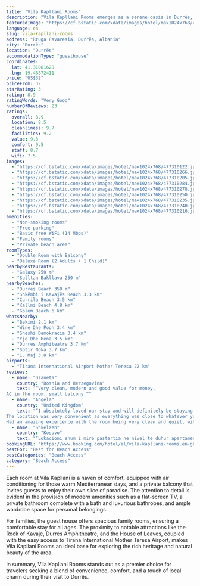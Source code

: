 ```yaml
---
title: "Vila Kapllani Rooms"
description: "Vila Kapllani Rooms emerges as a serene oasis in Durrës, a mere stone's throw away from the vibrant Durres Beach and within a comfortable distance from the heart of Albanian history and culture, including Skanderbeg Square and the Former Residence of Enver Hoxha."
featuredImage: "https://cf.bstatic.com/xdata/images/hotel/max1024x768/477310122.jpg?k=90b993082f1fe78b6bcb56e9b9fdc15c2bcac6b9f283f7b43b55281ea54bd07c&o=&hp=1"
language: en
slug: vila-kapllani-rooms
address: "Rruga Pavaresia, Durrës, Albania"
city: "Durrës"
location: "Durrës"
accommodationType: "guesthouse"
coordinates:
  lat: 41.31081628
  lng: 19.48872411
price: "US$32"
priceFrom: 32
starRating: 3
rating: 8.9
ratingWords: "Very Good"
numberOfReviews: 23
ratings:
  overall: 8.9
  location: 8.5
  cleanliness: 9.7
  facilities: 9.2
  value: 9.3
  comfort: 9.5
  staff: 8.7
  wifi: 7.5
images:
  - "https://cf.bstatic.com/xdata/images/hotel/max1024x768/477310122.jpg?k=90b993082f1fe78b6bcb56e9b9fdc15c2bcac6b9f283f7b43b55281ea54bd07c&o=&hp=1"
  - "https://cf.bstatic.com/xdata/images/hotel/max1024x768/477310266.jpg?k=cace6739609ef1ef8b5c97cf0b37ca5e1ebabc14180b5d49c7f3fe30fb0f87b2&o=&hp=1"
  - "https://cf.bstatic.com/xdata/images/hotel/max1024x768/477310205.jpg?k=d44aae540cb03c23c1106be197b8825d045bddbd1fe45f7dc83345c21933f8ad&o=&hp=1"
  - "https://cf.bstatic.com/xdata/images/hotel/max1024x768/477310284.jpg?k=327e6b229577893f2aeef016817b45be3bcbce6e2a3a5c47c5040e698564f964&o=&hp=1"
  - "https://cf.bstatic.com/xdata/images/hotel/max1024x768/477310278.jpg?k=434cecd1ce0f5b0d960fbc6d5dd750a83c205b60fbb979f4d9b00b644a4223de&o=&hp=1"
  - "https://cf.bstatic.com/xdata/images/hotel/max1024x768/477310250.jpg?k=dec52f3813552d4ad92d33caf0b753737cb173931c8a7d3a08fa93809fc065df&o=&hp=1"
  - "https://cf.bstatic.com/xdata/images/hotel/max1024x768/477310235.jpg?k=22256353a8c5bb70ae4fd5050f2a3ba81af591d5db2dca1c9229962fbfade3c3&o=&hp=1"
  - "https://cf.bstatic.com/xdata/images/hotel/max1024x768/477310240.jpg?k=d2c40be83ccd42719c87cbe695bfcc22041d5802bd25f1319bcfdaeab1c229b7&o=&hp=1"
  - "https://cf.bstatic.com/xdata/images/hotel/max1024x768/477310216.jpg?k=91fc7bbb7536dd7bd30822c31f346b29ed4a16558a1d5be30ed8e64b7314bf2e&o=&hp=1"
amenities:
  - "Non-smoking rooms"
  - "Free parking"
  - "Basic free WiFi (14 Mbps)"
  - "Family rooms"
  - "Private beach area"
roomTypes:
  - "Double Room with Balcony"
  - "Deluxe Room (2 Adults + 1 Child)"
nearbyRestaurants:
  - "Galaxy 250 m"
  - "Sulltan Bakllava 250 m"
nearbyBeaches:
  - "Durres Beach 350 m"
  - "Shkëmbi i Kavajës Beach 3.3 km"
  - "Currila Beach 3.5 km"
  - "Kallmi Beach 4.8 km"
  - "Golem Beach 6 km"
whatsNearby:
  - "Bekimi 2.1 km"
  - "Wine Dhe Pooh 3.4 km"
  - "Sheshi Demokracia 3.4 km"
  - "Yje Dhe Hena 3.5 km"
  - "Durres Amphiteatre 3.7 km"
  - "Sotir Noka 3.7 km"
  - "1. Maj 3.8 km"
airports:
  - "Tirana International Airport Mother Teresa 22 km"
reviews:
  - name: "Dzaneta"
    country: "Bosnia and Herzegovina"
    text: "“Very clean, modern and good value for money.
AC in the room, small balcony.”"
  - name: "Angela"
    country: "United Kingdom"
    text: "“I absolutely loved our stay and will definitely be staying again in the future.
The location was very convenient as everything was close to whatever you may need.
Had an amazing experience with the room being very clean and quiet, with...”"
  - name: "Shkelzen"
    country: "Kosovo"
    text: "“Lokacioni shum i mire pastertia ne nivel te duhur apartamenti i ri qdo send ishte perfekt pronari Eri shum mire na priti falemndiret shume vitin tjeter prap dote shifemi”"
bookingURL: "https://www.booking.com/hotel/al/vila-kapllani-rooms.en-gb.html?aid=8035640"
bestFor: "Best for Beach Access"
bestCategories: "Beach Access"
category: "Beach Access"
---
```


Each room at Vila Kapllani is a haven of comfort, equipped with air conditioning for those warm Mediterranean days, and a private balcony that invites guests to enjoy their own slice of paradise. The attention to detail is evident in the provision of modern amenities such as a flat-screen TV, a private bathroom complete with a bath and luxurious bathrobes, and ample wardrobe space for personal belongings.

For families, the guest house offers spacious family rooms, ensuring a comfortable stay for all ages. The proximity to notable attractions like the Rock of Kavaje, Durres Amphitheatre, and the House of Leaves, coupled with the easy access to Tirana International Mother Teresa Airport, makes Vila Kapllani Rooms an ideal base for exploring the rich heritage and natural beauty of the area.

In summary, Vila Kapllani Rooms stands out as a premier choice for travelers seeking a blend of convenience, comfort, and a touch of local charm during their visit to Durrës.